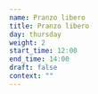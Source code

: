 ```yaml
---
name: Pranzo libero
title: Pranzo libero
day: thursday
weight: 2
start_time: 12:00
end_time: 14:00
draft: false
context: ""
---
```

